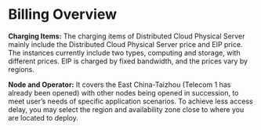 # Billing Overview

**Charging Items:**
The charging items of Distributed Cloud Physical Server mainly include the Distributed Cloud Physical Server price and EIP price. The instances currently include two types, computing and storage, with different prices. EIP is charged by fixed bandwidth, and the prices vary by regions.

**Node and Operator:**
It covers the East China-Taizhou (Telecom 1 has already been opened) with other nodes being opened in succession, to meet user’s needs of specific application scenarios. To achieve less access delay, you may select the region and availability zone close to where you are located to deploy.

